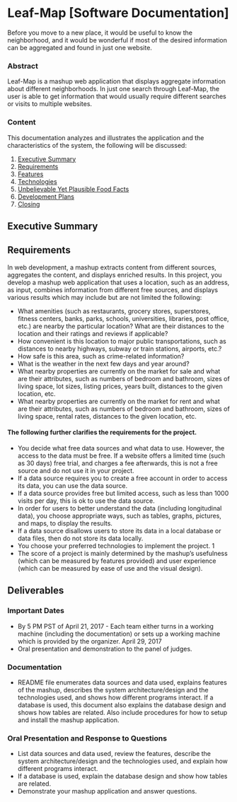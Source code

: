 # Leaf-Map [Software Documentation]
Before you move to a new place, it would be useful to know the neighborhood, and it would be wonderful if most of the desired information can be aggregated and found in just one website.

### Abstract
Leaf-Map is a mashup web application that displays aggregate information about different neighborhoods. In just one search through Leaf-Map, the user is able to get information that would usually require different searches or visits to multiple websites.

### Content
This documentation analyzes and illustrates the application and the characteristics of the system, the following will be discussed:
1. [Executive Summary](#executive-summary)
2. [Requirements](#requirements)
3. [Features](#)
4. [Technologies](#)
5. [Unbelievable Yet Plausible Food Facts](#)
6. [Development Plans](#)
7. [Closing](#)

## Executive Summary

## Requirements
In web development, a mashup extracts content from different sources, aggregates the content, and displays enriched results. In this project, you develop a mashup web application that uses a location, such as an address, as input, combines information from different free sources, and displays various results which may include but are not limited the following:


- What amenities (such as restaurants, grocery stores, superstores, fitness centers, banks, parks, schools, universities, libraries, post office, etc.) are nearby the particular location? What are their distances to the location and their ratings and reviews if applicable?
- How convenient is this location to major public transportations, such as distances to nearby highways, subway or train stations, airports, etc.?
- How safe is this area, such as crime-related information?
- What is the weather in the next few days and year around?
- What nearby properties are currently on the market for sale and what are their
attributes, such as numbers of bedroom and bathroom, sizes of living space, lot sizes,
listing prices, years built, distances to the given location, etc.
- What nearby properties are currently on the market for rent and what are their
attributes, such as numbers of bedroom and bathroom, sizes of living space, rental rates, distances to the given location, etc.

#### The following further clarifies the requirements for the project.

- You decide what free data sources and what data to use. However, the access to the data must be free. If a website offers a limited time (such as 30 days) free trial, and charges a fee afterwards, this is not a free source and do not use it in your project.
- If a data source requires you to create a free account in order to access its data, you can use the data source.
- If a data source provides free but limited access, such as less than 1000 visits per day, this is ok to use the data source.
- In order for users to better understand the data (including longitudinal data), you choose appropriate ways, such as tables, graphs, pictures, and maps, to display the results.
- If a data source disallows users to store its data in a local database or data files, then do not store its data locally.
- You choose your preferred technologies to implement the project.
1
- The score of a project is mainly determined by the mashup’s usefulness (which can be measured by features provided) and user experience (which can be measured by ease of use and the visual design).


## Deliverables

### Important Dates
- By 5 PM PST of April 21, 2017 - Each team either turns in a working machine (including the documentation) or sets up a working machine which is provided by the organizer. April 29, 2017
- Oral presentation and demonstration to the panel of judges.

### Documentation
- README file enumerates data sources and data used, explains features of the mashup, describes the system architecture/design and the technologies used, and shows how different programs interact. If a database is used, this document also explains the database design and shows how tables are related. Also include procedures for how to setup and install the mashup application.

### Oral Presentation and Response to Questions
- List data sources and data used, review the features, describe the system architecture/design and the technologies used, and explain how different programs interact.
- If a database is used, explain the database design and show how tables are related.
- Demonstrate your mashup application and answer questions.
